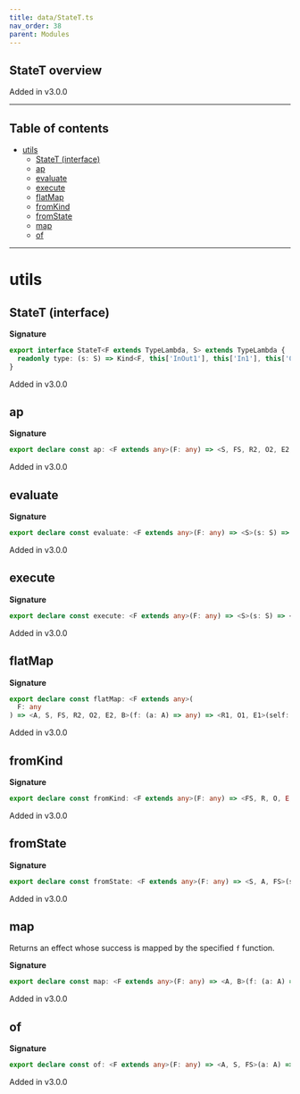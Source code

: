 ```yaml
---
title: data/StateT.ts
nav_order: 38
parent: Modules
---
```


## StateT overview

Added in v3.0.0

---

<h2 class="text-delta">Table of contents</h2>

- [utils](#utils)
  - [StateT (interface)](#statet-interface)
  - [ap](#ap)
  - [evaluate](#evaluate)
  - [execute](#execute)
  - [flatMap](#flatmap)
  - [fromKind](#fromkind)
  - [fromState](#fromstate)
  - [map](#map)
  - [of](#of)

---

# utils

## StateT (interface)

**Signature**

```ts
export interface StateT<F extends TypeLambda, S> extends TypeLambda {
  readonly type: (s: S) => Kind<F, this['InOut1'], this['In1'], this['Out3'], this['Out2'], readonly [S, this['Out1']]>
}
```

Added in v3.0.0

## ap

**Signature**

```ts
export declare const ap: <F extends any>(F: any) => <S, FS, R2, O2, E2, A>(fa: any) => <R1, O1, E1, B>(self: any) => any
```

Added in v3.0.0

## evaluate

**Signature**

```ts
export declare const evaluate: <F extends any>(F: any) => <S>(s: S) => <FS, R, O, E, A>(self: any) => any
```

Added in v3.0.0

## execute

**Signature**

```ts
export declare const execute: <F extends any>(F: any) => <S>(s: S) => <FS, R, O, E, A>(self: any) => any
```

Added in v3.0.0

## flatMap

**Signature**

```ts
export declare const flatMap: <F extends any>(
  F: any
) => <A, S, FS, R2, O2, E2, B>(f: (a: A) => any) => <R1, O1, E1>(self: any) => any
```

Added in v3.0.0

## fromKind

**Signature**

```ts
export declare const fromKind: <F extends any>(F: any) => <FS, R, O, E, A, S>(self: any) => any
```

Added in v3.0.0

## fromState

**Signature**

```ts
export declare const fromState: <F extends any>(F: any) => <S, A, FS>(sa: any) => any
```

Added in v3.0.0

## map

Returns an effect whose success is mapped by the specified `f` function.

**Signature**

```ts
export declare const map: <F extends any>(F: any) => <A, B>(f: (a: A) => B) => <S, FS, R, O, E>(self: any) => any
```

Added in v3.0.0

## of

**Signature**

```ts
export declare const of: <F extends any>(F: any) => <A, S, FS>(a: A) => any
```

Added in v3.0.0
